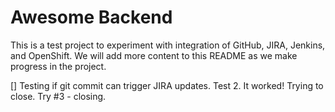 # Awesome Backend

This is a test project to experiment with integration of GitHub, JIRA, Jenkins, and OpenShift. We will add more content to this README as we make progress in the project.

[] Testing if git commit can trigger JIRA updates. Test 2. It worked! Trying to close. Try #3 - closing.